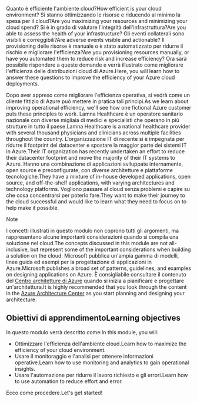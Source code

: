 <span data-ttu-id="23fbc-101">Quanto è efficiente l'ambiente cloud?</span><span class="sxs-lookup"><span data-stu-id="23fbc-101">How efficient is your cloud environment?</span></span> <span data-ttu-id="23fbc-102">Si stanno ottimizzando le risorse e riducendo al minimo la spesa per il cloud?</span><span class="sxs-lookup"><span data-stu-id="23fbc-102">Are you maximizing your resources and minimizing your cloud spend?</span></span> <span data-ttu-id="23fbc-103">Si è in grado di valutare l'integrità dell'infrastruttura?</span><span class="sxs-lookup"><span data-stu-id="23fbc-103">Are you able to assess the health of your infrastructure?</span></span> <span data-ttu-id="23fbc-104">Gli eventi collaterali sono visibili e correggibili?</span><span class="sxs-lookup"><span data-stu-id="23fbc-104">Are adverse events visible and actionable?</span></span> <span data-ttu-id="23fbc-105">Il provisioning delle risorse è manuale o è stato automatizzato per ridurre il rischio e migliorare l'efficienza?</span><span class="sxs-lookup"><span data-stu-id="23fbc-105">Are you provisioning resources manually, or have you automated them to reduce risk and increase efficiency?</span></span> <span data-ttu-id="23fbc-106">Ora sarà possibile rispondere a queste domande e verrà illustrato come migliorare l'efficienza delle distribuzioni cloud di Azure.</span><span class="sxs-lookup"><span data-stu-id="23fbc-106">Here, you will learn how to answer these questions to improve the efficiency of your Azure cloud deployments.</span></span>

<span data-ttu-id="23fbc-107">Dopo aver appreso come migliorare l'efficienza operativa, si vedrà come un cliente fittizio di Azure può mettere in pratica tali principi.</span><span class="sxs-lookup"><span data-stu-id="23fbc-107">As we learn about improving operational efficiency, we'll see how one fictional Azure customer puts these principles to work.</span></span> <span data-ttu-id="23fbc-108">Lamna Healthcare è un operatore sanitario nazionale con diverse migliaia di medici e specialisti che operano in più strutture in tutto il paese.</span><span class="sxs-lookup"><span data-stu-id="23fbc-108">Lamna Healthcare is a national healthcare provider with several thousand physicians and clinicians across multiple facilities throughout the country.</span></span> <span data-ttu-id="23fbc-109">L'organizzazione IT di recente si è impegnata per ridurre il footprint del datacenter e spostare la maggior parte dei sistemi IT in Azure.</span><span class="sxs-lookup"><span data-stu-id="23fbc-109">Their IT organization has recently undertaken an effort to reduce their datacenter footprint and move the majority of their IT systems to Azure.</span></span> <span data-ttu-id="23fbc-110">Hanno una combinazione di applicazioni sviluppate internamente, open source e preconfigurate, con diverse architetture e piattaforme tecnologiche.</span><span class="sxs-lookup"><span data-stu-id="23fbc-110">They have a mixture of in-house developed applications, open source, and off-the-shelf applications, with varying architectures and technology platforms.</span></span> <span data-ttu-id="23fbc-111">Vogliono passare al cloud senza problemi e capire su che cosa concentrarsi per poterlo fare.</span><span class="sxs-lookup"><span data-stu-id="23fbc-111">They want to make their journey to the cloud successful and would like to learn what they need to focus on to help make it possible.</span></span>

> [!NOTE]
> <span data-ttu-id="23fbc-112">I concetti illustrati in questo modulo non coprono tutti gli argomenti, ma rappresentano alcune importanti considerazioni quando si compila una soluzione nel cloud.</span><span class="sxs-lookup"><span data-stu-id="23fbc-112">The concepts discussed in this module are not all-inclusive, but represent some of the important considerations when building a solution on the cloud.</span></span> <span data-ttu-id="23fbc-113">Microsoft pubblica un'ampia gamma di modelli, linee guida ed esempi per la progettazione di applicazioni in Azure.</span><span class="sxs-lookup"><span data-stu-id="23fbc-113">Microsoft publishes a broad set of patterns, guidelines, and examples on designing applications on Azure.</span></span> <span data-ttu-id="23fbc-114">È consigliabile consultare il contenuto del [Centro architetture di Azure](https://docs.microsoft.com/azure/architecture/) quando si inizia a pianificare e progettare un'architettura.</span><span class="sxs-lookup"><span data-stu-id="23fbc-114">It is highly recommended that you look through the content in the [Azure Architecture Center](https://docs.microsoft.com/azure/architecture/) as you start planning and designing your architecture.</span></span>

## <a name="learning-objectives"></a><span data-ttu-id="23fbc-115">Obiettivi di apprendimento</span><span class="sxs-lookup"><span data-stu-id="23fbc-115">Learning objectives</span></span>

<span data-ttu-id="23fbc-116">In questo modulo verrà descritto come:</span><span class="sxs-lookup"><span data-stu-id="23fbc-116">In this module, you will:</span></span>

- <span data-ttu-id="23fbc-117">Ottimizzare l'efficienza dell'ambiente cloud.</span><span class="sxs-lookup"><span data-stu-id="23fbc-117">Learn how to maximize the efficiency of your cloud environment.</span></span>
- <span data-ttu-id="23fbc-118">Usare il monitoraggio e l'analisi per ottenere informazioni operative.</span><span class="sxs-lookup"><span data-stu-id="23fbc-118">Learn how to use monitoring and analytics to gain operational insights.</span></span>
- <span data-ttu-id="23fbc-119">Usare l'automazione per ridurre il lavoro richiesto e gli errori.</span><span class="sxs-lookup"><span data-stu-id="23fbc-119">Learn how to use automation to reduce effort and error.</span></span>

<span data-ttu-id="23fbc-120">Ecco come procedere.</span><span class="sxs-lookup"><span data-stu-id="23fbc-120">Let's get started!</span></span>